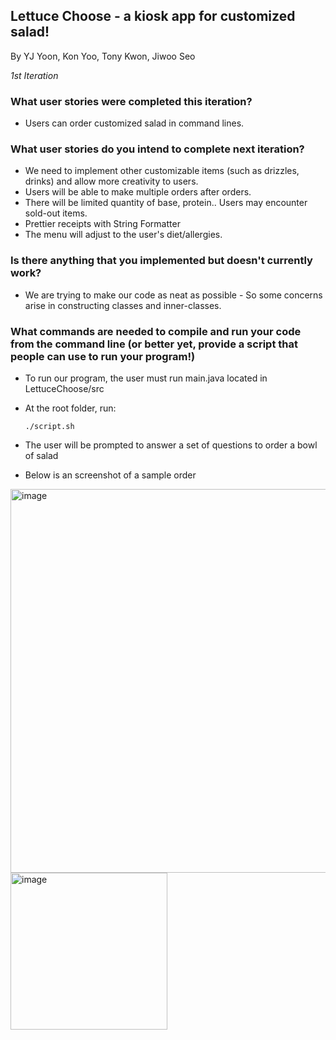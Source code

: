 ## Lettuce Choose - a kiosk app for customized salad!
   
By YJ Yoon, Kon Yoo, Tony Kwon, Jiwoo Seo

_1st Iteration_
### What user stories were completed this iteration?
* Users can order customized salad in command lines. 

### What user stories do you intend to complete next iteration?
* We need to implement other customizable items (such as drizzles, drinks) and allow more creativity to users.
* Users will be able to make multiple orders after orders. 
* There will be limited quantity of base, protein.. Users may encounter sold-out items.
* Prettier receipts with String Formatter
* The menu will adjust to the user's diet/allergies.

### Is there anything that you implemented but doesn't currently work?
* We are trying to make our code as neat as possible - So some concerns arise in constructing classes and inner-classes.

### What commands are needed to compile and run your code from the command line (or better yet, provide a script that people can use to run your program!)
* To run our program, the user must run main.java located in LettuceChoose/src
* At the root folder, run:
         
      ./script.sh
* The user will be prompted to answer a set of questions to order a bowl of salad
* Below is an screenshot of a sample order
<img width="614" alt="image" src="https://user-images.githubusercontent.com/43775491/160733696-0236273a-29d8-4311-9340-cb2bcd286f40.png">
<img width="251" alt="image" src="https://user-images.githubusercontent.com/43775491/160733715-89eb8940-eb3b-42bc-8366-72db8e6d79b6.png">
